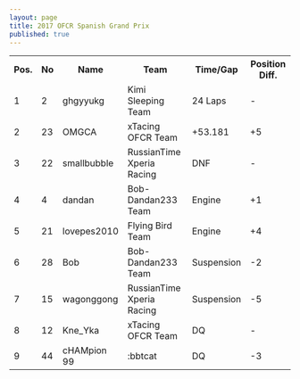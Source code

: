 ```yaml
---
layout: page
title: 2017 OFCR Spanish Grand Prix
published: true
---
```


<font size="2">
<table>
  <tr>
    <th>Pos.</th>
    <th>No</th>
    <th>Name</th>
    <th>Team</th>
    <th>Time/Gap</th>
    <th>Position Diff.</th>
  </tr>
  <tr>
    <td>1</td>
    <td>2</td>
    <td>ghgyyukg</td>
    <td>Kimi Sleeping Team</td>
    <td>24 Laps</td>
    <td>-</td>
  </tr>
  <tr>
    <td>2</td>
    <td>23</td>
    <td>OMGCA</td>
    <td>xTacing OFCR Team</td>
    <td>+53.181</td>
    <td>+5</td>
  </tr>
  <tr>
    <td>3</td>
    <td>22</td>
    <td>smallbubble</td>
    <td>RussianTime Xperia Racing</td>
    <td>DNF</td>
    <td>-</td>
  </tr>
  <tr>
    <td>4</td>
    <td>4</td>
    <td>dandan</td>
    <td>Bob-Dandan233 Team</td>
    <td>Engine</td>
    <td>+1</td>
  </tr>
  <tr>
    <td>5</td>
    <td>21</td>
    <td>lovepes2010</td>
    <td>Flying Bird Team</td>
    <td>Engine</td>
    <td>+4</td>
  </tr>
  <tr>
    <td>6</td>
    <td>28</td>
    <td>Bob</td>
    <td>Bob-Dandan233 Team</td>
    <td>Suspension</td>
    <td>-2</td>
  </tr>
  <tr>
    <td>7</td>
    <td>15</td>
    <td>wagonggong</td>
    <td>RussianTime Xperia Racing</td>
    <td>Suspension</td>
    <td>-5</td>
  </tr>
  <tr>
    <td>8</td>
    <td>12</td>
    <td>Kne_Yka</td>
    <td>xTacing OFCR Team</td>
    <td>DQ</td>
    <td>-</td>
  </tr>
  <tr>
    <td>9</td>
    <td>44</td>
    <td>cHAMpion 99</td>
    <td>:bbtcat</td>
    <td>DQ</td>
    <td>-3</td>
  </tr>
</table>
</font>